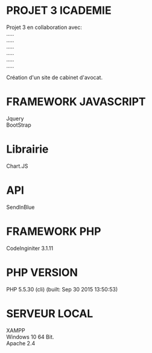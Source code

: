 #  PROJET 3 ICADEMIE
Projet 3 en collaboration avec: <br>
.....<br>
.....<br>
.....<br>
.....<br>
.....<br>
.....<br>

Création d'un site de cabinet d'avocat. 

# FRAMEWORK JAVASCRIPT
Jquery <br>
BootStrap

# Librairie 
Chart.JS

# API 
SendInBlue 

# FRAMEWORK PHP 
CodeInginiter 3.1.11 

# PHP VERSION 
PHP 5.5.30 (cli) (built: Sep 30 2015 13:50:53) 

# SERVEUR LOCAL
XAMPP<br>
Windows 10 64 Bit. <br>
Apache 2.4 

